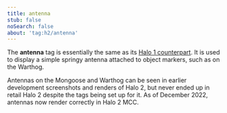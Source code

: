 ```yaml
---
title: antenna
stub: false
noSearch: false
about: 'tag:h2/antenna'
---
```

The **antenna** tag is essentially the same as its [Halo 1 counterpart](~h1/tags/antenna). It is used to display a simple springy antenna attached to object markers, such as on the Warthog.

Antennas on the Mongoose and Warthog can be seen in earlier development screenshots and renders of Halo 2, but never ended up in retail Halo 2 despite the tags being set up for it. As of December 2022, antennas now render correctly in Halo 2 MCC.